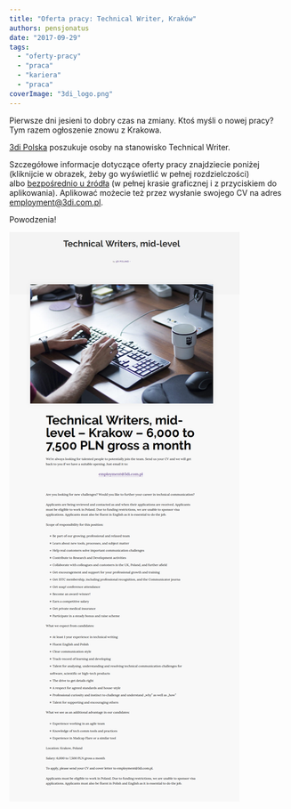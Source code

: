 ```yaml
---
title: "Oferta pracy: Technical Writer, Kraków"
authors: pensjonatus
date: "2017-09-29"
tags:
  - "oferty-pracy"
  - "praca"
  - "kariera"
  - "praca"
coverImage: "3di_logo.png"
---
```


Pierwsze dni jesieni to dobry czas na zmiany. Ktoś myśli o nowej pracy? Tym
razem ogłoszenie znowu z Krakowa.

[3di Polska](http://3di.com.pl/) poszukuje osoby na stanowisko Technical Writer.

Szczegółowe informacje dotyczące oferty pracy znajdziecie poniżej (kliknijcie w
obrazek, żeby go wyświetlić w pełnej rozdzielczości)
albo [bezpośrednio u źródła](http://3di.com.pl/technical-writers-mid-level/) (w
pełnej krasie graficznej i z przyciskiem do aplikowania). Aplikować możecie też
przez wysłanie swojego CV na adres
[employment@3di.com.pl](mailto:employment@3di.com.pl).

Powodzenia!

[![](images/Technical-Writers-mid-level.png)](http://techwriter.pl/wp-content/uploads/2017/09/Technical-Writers-mid-level.png)
